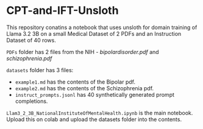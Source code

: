 # CPT-and-IFT-Unsloth

This repository conatins a notebook that uses unsloth for domain training of Llama 3.2 3B on a small Medical Dataset of 2 PDFs and an Instruction Dataset of 40 rows.

`PDFs` folder has 2 files from the NIH - *bipolardisorder.pdf* and *schizophrenia.pdf*

`datasets` folder has 3 files:
- `example1.md` has the contents of the Bipolar pdf.
- `example2.md` has the contents of the Schizophrenia pdf.
- `instruct_prompts.jsonl` has 40 synthetically generated prompt completions.

`Llam3_2_3B_NationalInstituteOfMentalHealth.ipynb` is the main notebook. Upload this on colab and upload the datasets folder into the contents.


